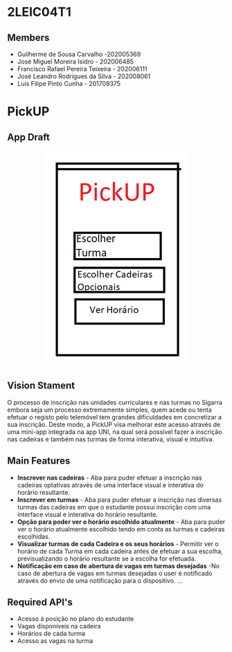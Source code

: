 # 2LEIC04T1

## Members
 - Guilherme de Sousa Carvalho -202005369
 - José Miguel Moreira Isidro - 202006485
 - Francisco Rafael Pereira Teixeira - 202006111
 - José Leandro Rodrigues da Silva - 202008061
 - Luis Filipe Pinto Cunha - 201709375


# PickUP
## App Draft
<p align="center" justify="center">
  <img src="/images/mockup.png"/>
</p>

## Vision Stament
O processo de inscrição nas unidades curriculares e nas turmas no Sigarra embora seja um processo extremamente simples, quem acede ou tenta efetuar o registo pelo telemóvel tem grandes dificuldades em concretizar a sua inscrição. Deste modo, a PickUP visa melhorar este acesso através de uma mini-app integrada na app UNI, na qual será possível fazer a inscrição nas cadeiras e também nas turmas de forma interativa, visual e intuitiva. 

## Main Features
 - <b>Inscrever nas cadeiras</b> - Aba para puder efetuar a inscrição nas cadeiras optativas através de uma interface visual e interativa do horário resultante. 
 - <b>Inscrever em turmas</b>   - Aba para puder efetuar a inscrição nas diversas turmas das cadeiras em que o estudante possui inscrição com uma interface visual e interativa do horário resultante. 
 - <b>Opção para poder ver o horário escolhido atualmente</b> - Aba para puder ver o horário atualmente escolhido tendo em conta as turmas e cadeiras escolhidas. 
 - <b>Visualizar turmas de cada Cadeira e os seus horários</b> - Permitir ver o horário de cada Turma em cada cadeira antes de efetuar a sua escolha, previsualizando o horário resultante se a escolha for efetuada. 
 - <b>Notificação em caso de abertura de vagas em turmas desejadas</b> -No caso de abertura de vagas em turmas desejadas o user é notificado através do envio de uma notificação para o dispositivo. 
...

## Required API's
- Acesso á posição no plano do estudante 
- Vagas disponíveis na cadeira  
- Horários de cada turma 
- Acesso as vagas na turma
